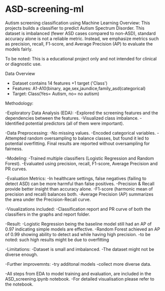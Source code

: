 # ASD-screening-ml
Autism screening classification using Machine Learning
Overview:
This projects builds a classifier to predict Autism Spectrum Disorder. This dataset is imbalanced (fewer ASD cases compared to non-ASD), standard accuracy alone is not a reliable metric. Instead, we emphasize metrics such as precision, recall, F1-score, and Average Precision (AP) to evaluate the models fairly.

To be noted: This is a educational project only and not intended for clinical or diagnostic use.

Data Overview
- Dataset contains 14 features +1 target ('Class')
- Features: A1-A10(binary, age,sex,jaundice,family_asd(categorical)
- Target: Class(Yes= Autism, no= no autism)

Methodology:

-Exploratory Data Analysis (EDA):
 -Explored the screening features and the dependencies between the features.
 -Visualized class imbalance.
 -Identified potential predictors (all of them were important).

-Data Preprocessing:
 -No missing values.
 -Encoded categorical variables.
 -Attempted random oversampling to balance classes, but found it led to potential overfitting. Final results are reported without oversampling for fairness.

-Modeling:
 -Trained multiple classifiers (Logistic Regression and Random Forest).
 -Evaluated using precision, recall, F1-score, Average Precision and PR curves.

-Evaluation Metrics:
 -In healthcare settings, false negatives (failing to detect ASD) can be more harmful than false positives.
 -Precision & Recall provide better insight than accuracy alone.
 -F1-score (harmonic mean of precision and recall) balances both.
 -Average Precision (AP) summarizes the area under the Precision-Recall curve.

-Visualizations included:
 -Classification report and PR curve of both the classifiers in the graphs and report folder.

-Result:
 -Logistic Regression being the baseline model still had an AP of 0.97 indicating simple models are effective.
 -Random Forest achieved an AP of 0.99 showing ability to detect asd while having high precision.
 -to be noted: such high results might be due to overfitting

-Limitations:
 -Dataset is small and imbalanced.
 -The dataset might not be diverse enough.

-Further improvemnts:
 -try additonal models
 -collect more diverse data.

-All steps from EDA to model training and evaluation, are included in the ASD_screening.ipynb notebook.
-For detailed visualisation please refer to the notebook.
